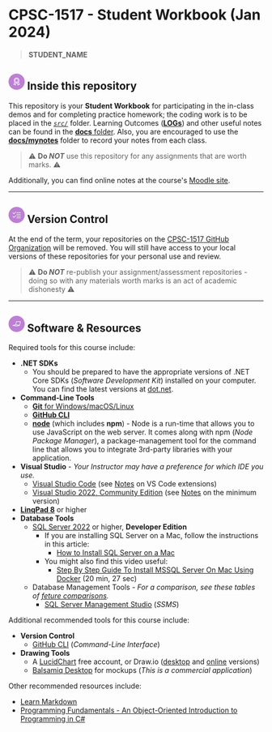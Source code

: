# CPSC-1517 - **Student Workbook** (Jan 2024)

> **STUDENT_NAME**

## ![Inside This Repo](./docs/images/level.png) Inside this repository

This repository is your **Student Workbook** for participating in the in-class demos and for completing practice homework; the coding work is to be placed in the [*`src/`*](./src/ReadMe.md) folder. Learning Outcomes ([**LOGs**](./docs/learning_outcomes/ReadMe.md)) and other useful notes can be found in the [**docs** folder](./docs). Also, you are encouraged to use the [**docs/mynotes**](./docs/mynotes/ReadMe.md) folder to record your notes from each class.

> :warning: **Do *NOT*** use this repository for any assignments that are worth marks. :warning:

Additionally, you can find online notes at the course's [Moodle site](https://moodle.nait.ca).

<!--
> *There are old,  unofficial [website notes](https://cpsc-1517.github.io). These notes are no longer maintained, but may still be useful for some aspects of this course. You should remember that they contain content that references the older .NET Framework which is no longer taught in this course, so don't attempt to blindly apply content into material for the current iteration of this course.*
-->

----

## ![Version Control](./docs/images/tasks.png) Version Control

At the end of the term, your repositories on the [CPSC-1517 GitHub Organization](https://github.com/CPSC-1517) will be removed. You will still have access to your local versions of these repositories for your personal use and review.

> :warning: **Do *NOT*** re-publish your assignment/assessment repositories - doing so with any materials worth marks is an act of academic dishonesty :warning:


----

## ![Software et.al.](./docs/images/code.png) Software & Resources

Required tools for this course include:

- **.NET SDKs**
  - You should be prepared to have the appropriate versions of .NET Core SDKs (*Software Development Kit*) installed on your computer. You can find the latest versions at [dot.net](https://dot.net).
- **Command-Line Tools**
  - [**Git** for Windows/macOS/Linux](https://git-scm.com/downloads)
  - [**GitHub CLI**](https://cli.github.com/)
  - [**node**](https://nodejs.org/en/download/) (which includes **npm**) - Node is a run-time that allows you to use JavaScript on the web server. It comes along with npm (*Node Package Manager*), a package-management tool for the command line that allows you to integrate 3rd-party libraries with your application.
- **Visual Studio** - *Your Instructor may have a preference for which IDE you use.*
  - [Visual Studio Code](https://code.visualstudio.com) (see [Notes](./docs/ToolTips.md#vs-code) on VS Code extensions)
  - [Visual Studio 2022, Community Edition](https://visualstudio.microsoft.com/) (see [Notes](./docs/ToolTips.md#vs-2022-community) on the minimum version)
- [**LinqPad 8**](https://www.linqpad.net/Download.aspx) or higher
- **Database Tools**
  - [SQL Server 2022](https://www.microsoft.com/sql-server/sql-server-downloads) or higher, **Developer Edition**
    - If you are installing SQL Server on a Mac, follow the instructions in this article:
      - [How to Install SQL Server on a Mac](https://database.guide/how-to-install-sql-server-on-a-mac/)
    - You might also find this video useful:
      - [Step By Step Guide To Install MSSQL Server On Mac Using Docker](https://youtu.be/BVNWRYPv78o) (20 min, 27 sec)
  - Database Management Tools - *For a comparison, see these tables of [feture comparisons](https://learn.microsoft.com/en-us/azure-data-studio/what-is-azure-data-studio#feature-comparison-with-sql-server-management-studio-ssms).*
    - [SQL Server Management Studio](https://docs.microsoft.com/sql/ssms/download-sql-server-management-studio-ssms?view=sql-server-ver15#download-ssms) (*SSMS*)

Additional recommended tools for this course include:

- **Version Control**
  - [GitHub CLI](https://cli.github.com/) (*Command-Line Interface*)
- **Drawing Tools**
  - A [LucidChart](https://www.lucidchart.com/pages/) free account, or Draw.io ([desktop](https://about.draw.io/integrations/#integrations_offline) and [online](https://draw.io) versions)
  - [Balsamiq Desktop](https://balsamiq.com/wireframes/desktop/) for mockups (*This is a commercial application*)

Other recommended resources include:

- [Learn Markdown](https://commonmark.org/help/)
- [Programming Fundamentals - An Object-Oriented Introduction to Programming in C#](https://programming-0101.github.io/TheBook/)

